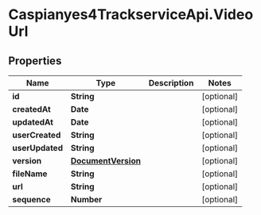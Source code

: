 # Caspianyes4TrackserviceApi.VideoUrl

## Properties
Name | Type | Description | Notes
------------ | ------------- | ------------- | -------------
**id** | **String** |  | [optional] 
**createdAt** | **Date** |  | [optional] 
**updatedAt** | **Date** |  | [optional] 
**userCreated** | **String** |  | [optional] 
**userUpdated** | **String** |  | [optional] 
**version** | [**DocumentVersion**](DocumentVersion.md) |  | [optional] 
**fileName** | **String** |  | [optional] 
**url** | **String** |  | [optional] 
**sequence** | **Number** |  | [optional] 
